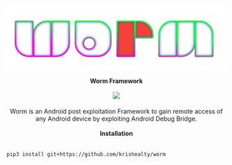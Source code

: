 <img src="logo.png" alt="logo" align="center">

<p align="center">
    <b>Worm Framework</b>
    <br>
    <br>
    <a href="https://github.com/krishealty/worm">
        <img src="https://img.shields.io/badge/language-Python-blue.svg">
    </a>
    <br>
    <br>
    Worm is an Android post exploitation Framework to gain remote access of any Android device by exploiting Android Debug Bridge.
    <br>
    <br>
    <b>Installation</b><br>
    <br>   
    
    pip3 install git+https://github.com/krishealty/worm

</p>
